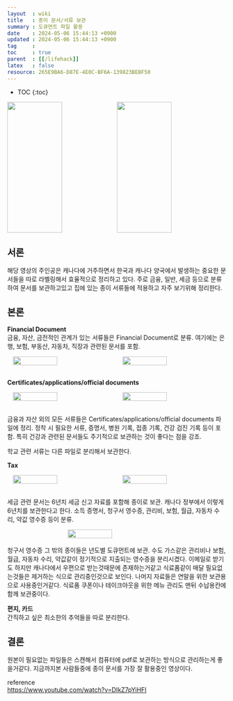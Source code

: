 ```yaml
---
layout  : wiki
title   : 종이 문서/서류 보관 
summary : 도큐먼트 파일 활용
date    : 2024-05-06 15:44:13 +0900
updated : 2024-05-06 15:44:13 +0900
tag     : 
toc     : true
parent  : [[/lifehack]] 
latex   : false
resource: 265E9BA6-D87E-4E0C-BF6A-139823BEBF50
---
```

* TOC
{:toc}

<div style="display: flex; justify-content: space-around; align-items: center;">
    <img src="https://github.com/user-attachments/assets/b3b3d138-0db4-4ed3-9fdf-833926ed8649" width="50%" height="300px">
    <img src="https://github.com/user-attachments/assets/5b64d6b9-f469-4852-aa5d-ac3b68b71752" width="50%" height="300px">
</div>

## 서론
해당 영상의 주인공은 캐나다에 거주하면서 한국과 캐나다 양국에서 발생하는 중요한 문서들을 따로 라벨링해서 효율적으로 정리하고 있다. 
주로 금융, 일반, 세금 등으로 분류하여 문서를 보관하고있고 집에 있는 종이 서류들에 적용하고 자주 보기위해 정리한다.

## 본론
**Financial Document**  
금융, 자산, 금전적인 관계가 있는 서류들은 Financial Document로 분류. 
여기에는 은행, 보험, 부동산, 자동차, 직장과 관련된 문서를 포함.

<div style="display: flex; justify-content: space-around; align-items: center;">
    <img src="https://github.com/user-attachments/assets/2a70fbd3-c28f-4b53-a35c-1a4724384ec4" width="45%">
    <img src="https://github.com/user-attachments/assets/cf80dbe5-b89d-47de-9a04-eb9bf6ba87db" width="45%">
</div>
</br>

**Certificates/applications/official documents**  
<div style="display: flex; justify-content: space-around; align-items: center;">
    <img src="https://github.com/user-attachments/assets/95326fbf-16ee-4f99-956d-486d838fbefb" width="45%">
    <img src="https://github.com/user-attachments/assets/a8b4d81b-1f9a-4a88-8dbd-a8b38bf59bfe" width="45%">

</div>
</br>

금융과 자산 외의 모든 서류들은 Certificates/applications/official documents 파일에 정리. 
정착 시 필요한 서류, 증명서, 병원 기록, 접종 기록, 건강 검진 기록 등이 포함. 
특히 건강과 관련된 문서들도 주기적으로 보관하는 것이 좋다는 점을 강조.

학교 관련 서류는 다른 파일로 분리해서 보관한다.

**Tax**  
<div style="display: flex; justify-content: space-around; align-items: center;">
    <img src="https://github.com/user-attachments/assets/1b173768-cd24-4e8f-9c6e-fa6a4fd2bedf" width="45%">
    <img src="https://github.com/user-attachments/assets/6b7c126b-c177-4e51-9428-64576f90fabf" width="45%">
</div>
</br>

세금 관련 문서는 6년치 세금 신고 자료를 포함해 종이로 보관. 캐나다 정부에서 이렇게 6년치를 보관한다고 한다. 
소득 증명서, 청구서 영수증, 관리비, 보험, 월급, 자동차 수리, 약값 영수증 등이 분류.
<div style="display: flex; justify-content: space-around; align-items: center;">
    <img src="https://github.com/user-attachments/assets/160905f3-8e20-4237-a401-de53cea0e0dc" width="45%">

</div>
</br>
청구서 영수증 그 밖의 종이들은 년도별 도큐먼트에 보관. 수도 가스같은 관리비나 보험, 월급, 자동차 수리, 약값같이 정기적으로 지출되는 영수증을 분리시켰다. 이메일로 받기도 하지만 캐나다에서 우편으로 받는것때문에 존재하는거같고 식료품같이 매달 필요없는것들은 제거하는 식으로 관리중인것으로 보인다. 나머지 자료들은 연말을 위한 보관용으로 사용중인거같다. 식료품 쿠폰이나 테이크아웃을 위한 메뉴 관리도 맨뒤 수납용칸에 함께 보관중이다.
  
**편지, 카드**  
간직하고 싶은 최소한의 추억들을 따로 분리한다.

## 결론
원본이 필요없는 파일들은 스캔해서 컴퓨터에 pdf로 보관하는 방식으로 관리하는게 좋을거같다. 
지금까지본 사람들중에 종이 문서를 가장 잘 활용중인 영상이다.

reference  
https://www.youtube.com/watch?v=DIkZ7pYiHFI